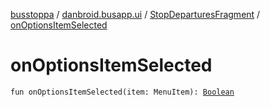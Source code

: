 [busstoppa](../../index.md) / [danbroid.busapp.ui](../index.md) / [StopDeparturesFragment](index.md) / [onOptionsItemSelected](./on-options-item-selected.md)

# onOptionsItemSelected

`fun onOptionsItemSelected(item: MenuItem): `[`Boolean`](https://kotlinlang.org/api/latest/jvm/stdlib/kotlin/-boolean/index.html)